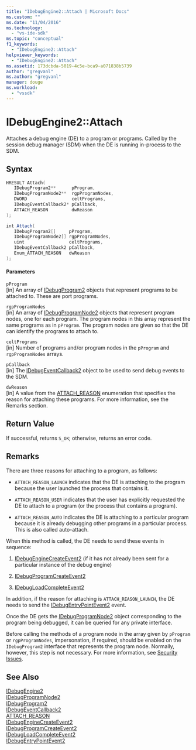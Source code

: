 ```yaml
---
title: "IDebugEngine2::Attach | Microsoft Docs"
ms.custom: ""
ms.date: "11/04/2016"
ms.technology: 
  - "vs-ide-sdk"
ms.topic: "conceptual"
f1_keywords: 
  - "IDebugEngine2::Attach"
helpviewer_keywords: 
  - "IDebugEngine2::Attach"
ms.assetid: 173dcbda-5019-4c5e-bca9-a071838b5739
author: "gregvanl"
ms.author: "gregvanl"
manager: douge
ms.workload: 
  - "vssdk"
---
```

# IDebugEngine2::Attach
Attaches a debug engine (DE) to a program or programs. Called by the session debug manager (SDM) when the DE is running in-process to the SDM.  
  
## Syntax  
  
```cpp  
HRESULT Attach(   
   IDebugProgram2**      pProgram,  
   IDebugProgramNode2**  rgpProgramNodes,  
   DWORD                 celtPrograms,  
   IDebugEventCallback2* pCallback,  
   ATTACH_REASON         dwReason  
);  
```  
  
```csharp  
int Attach(   
   IDebugProgram2[]     pProgram,  
   IDebugProgramNode2[] rgpProgramNodes,  
   uint                 celtPrograms,  
   IDebugEventCallback2 pCallback,  
   Enum_ATTACH_REASON   dwReason  
);  
```  
  
#### Parameters  
 `pProgram`  
 [in] An array of [IDebugProgram2](../../../extensibility/debugger/reference/idebugprogram2.md) objects that represent programs to be attached to. These are port programs.  
  
 `rgpProgramNodes`  
 [in] An array of [IDebugProgramNode2](../../../extensibility/debugger/reference/idebugprogramnode2.md) objects that represent program nodes, one for each program. The program nodes in this array represent the same programs as in `pProgram`. The program nodes are given so that the DE can identify the programs to attach to.  
  
 `celtPrograms`  
 [in] Number of programs and/or program nodes in the `pProgram` and `rgpProgramNodes` arrays.  
  
 `pCallback`  
 [in] The [IDebugEventCallback2](../../../extensibility/debugger/reference/idebugeventcallback2.md) object to be used to send debug events to the SDM.  
  
 `dwReason`  
 [in] A value from the [ATTACH_REASON](../../../extensibility/debugger/reference/attach-reason.md) enumeration that specifies the reason for attaching these programs. For more information, see the Remarks section.  
  
## Return Value  
 If successful, returns `S_OK`; otherwise, returns an error code.  
  
## Remarks  
 There are three reasons for attaching to a program, as follows:  
  
-   `ATTACH_REASON_LAUNCH` indicates that the DE is attaching to the program because the user launched the process that contains it.  
  
-   `ATTACH_REASON_USER` indicates that the user has explicitly requested the DE to attach to a program (or the process that contains a program).  
  
-   `ATTACH_REASON_AUTO` indicates the DE is attaching to a particular program because it is already debugging other programs in a particular process. This is also called auto-attach.  
  
 When this method is called, the DE needs to send these events in sequence:  
  
1.  [IDebugEngineCreateEvent2](../../../extensibility/debugger/reference/idebugenginecreateevent2.md) (if it has not already been sent for a particular instance of the debug engine)  
  
2.  [IDebugProgramCreateEvent2](../../../extensibility/debugger/reference/idebugprogramcreateevent2.md)  
  
3.  [IDebugLoadCompleteEvent2](../../../extensibility/debugger/reference/idebugloadcompleteevent2.md)  
  
 In addition, if the reason for attaching is `ATTACH_REASON_LAUNCH`, the DE needs to send the [IDebugEntryPointEvent2](../../../extensibility/debugger/reference/idebugentrypointevent2.md) event.  
  
 Once the DE gets the [IDebugProgramNode2](../../../extensibility/debugger/reference/idebugprogramnode2.md) object corresponding to the program being debugged, it can be queried for any private interface.  
  
 Before calling the methods of a program node in the array given by `pProgram` or `rgpProgramNodes`, impersonation, if required, should be enabled on the `IDebugProgram2` interface that represents the program node. Normally, however, this step is not necessary. For more information, see [Security Issues](../../../extensibility/debugger/security-issues.md).  
  
## See Also  
 [IDebugEngine2](../../../extensibility/debugger/reference/idebugengine2.md)   
 [IDebugProgramNode2](../../../extensibility/debugger/reference/idebugprogramnode2.md)   
 [IDebugProgram2](../../../extensibility/debugger/reference/idebugprogram2.md)   
 [IDebugEventCallback2](../../../extensibility/debugger/reference/idebugeventcallback2.md)   
 [ATTACH_REASON](../../../extensibility/debugger/reference/attach-reason.md)   
 [IDebugEngineCreateEvent2](../../../extensibility/debugger/reference/idebugenginecreateevent2.md)   
 [IDebugProgramCreateEvent2](../../../extensibility/debugger/reference/idebugprogramcreateevent2.md)   
 [IDebugLoadCompleteEvent2](../../../extensibility/debugger/reference/idebugloadcompleteevent2.md)   
 [IDebugEntryPointEvent2](../../../extensibility/debugger/reference/idebugentrypointevent2.md)